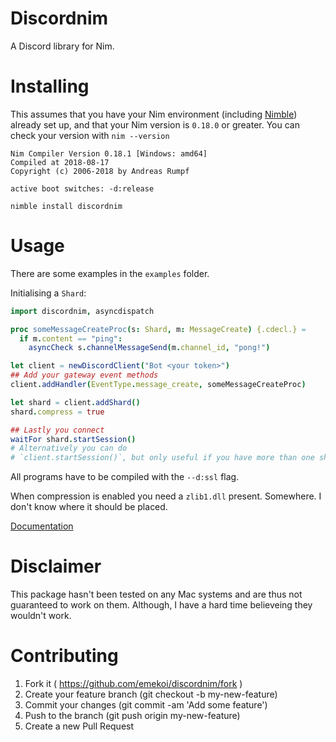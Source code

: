 # Discordnim

A Discord library for Nim. 

# Installing

This assumes that you have your Nim environment (including [Nimble](https://github.com/nim-lang/nimble)) already set up, and that your Nim version is `0.18.0` or greater.
You can check your version with `nim --version`

```
Nim Compiler Version 0.18.1 [Windows: amd64]
Compiled at 2018-08-17
Copyright (c) 2006-2018 by Andreas Rumpf

active boot switches: -d:release
```

`nimble install discordnim`

# Usage

There are some examples in the `examples` folder.


Initialising a `Shard`:

```nim
import discordnim, asyncdispatch

proc someMessageCreateProc(s: Shard, m: MessageCreate) {.cdecl.} =
  if m.content == "ping":
    asyncCheck s.channelMessageSend(m.channel_id, "pong!")

let client = newDiscordClient("Bot <your token>")
## Add your gateway event methods
client.addHandler(EventType.message_create, someMessageCreateProc)

let shard = client.addShard()
shard.compress = true

## Lastly you connect
waitFor shard.startSession()
# Alternatively you can do 
# `client.startSession()`, but only useful if you have more than one shard.
```

All programs have to be compiled with the `--d:ssl` flag.

When compression is enabled you need a `zlib1.dll` present. Somewhere. I don't know where it should be placed.

[Documentation](https://krognol.github.io/discordnim/)

# Disclaimer

This package hasn't been tested on any Mac systems and are thus not guaranteed to work on them. Although, I have a hard time believeing they wouldn't work.

# Contributing

1. Fork it ( https://github.com/emekoi/discordnim/fork )
2. Create your feature branch (git checkout -b my-new-feature)
3. Commit your changes (git commit -am 'Add some feature')
4. Push to the branch (git push origin my-new-feature)
5. Create a new Pull Request
